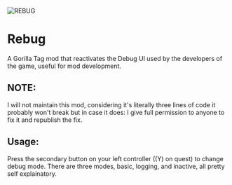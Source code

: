 ![REBUG](https://github.com/user-attachments/assets/4763e886-9570-40ff-bb6f-9c65d5284814)


# Rebug

A Gorilla Tag mod that reactivates the Debug UI used by the developers of the game, useful for mod development. 

## NOTE:
I will not maintain this mod, considering it's literally three lines of code it probably won't break but in case it does: I give full permission to anyone to fix it and republish the fix.

## Usage:
Press the secondary button on your left controller ((Y) on quest) to change debug mode. There are three modes, basic, logging, and inactive, all pretty self explainatory.
